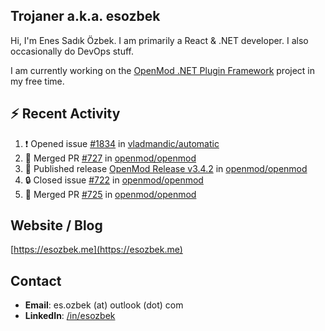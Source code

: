 ##  Trojaner a.k.a. esozbek
Hi, I'm Enes Sadık Özbek. I am primarily a React & .NET developer. I also occasionally do DevOps stuff.

I am currently working on the [OpenMod .NET Plugin Framework](https://github.com/openmod/openmod) project in my free time. 

## :zap: Recent Activity

<!--START_SECTION:activity-->
1. ❗ Opened issue [#1834](https://github.com/vladmandic/automatic/issues/1834) in [vladmandic/automatic](https://github.com/vladmandic/automatic)
2. 🎉 Merged PR [#727](https://github.com/openmod/openmod/pull/727) in [openmod/openmod](https://github.com/openmod/openmod)
3. 🚀 Published release [OpenMod Release v3.4.2](https://github.com/openmod/openmod/releases/tag/3.4.2) in [openmod/openmod](https://github.com/openmod/openmod)
4. 🔒 Closed issue [#722](https://github.com/openmod/openmod/issues/722) in [openmod/openmod](https://github.com/openmod/openmod)
5. 🎉 Merged PR [#725](https://github.com/openmod/openmod/pull/725) in [openmod/openmod](https://github.com/openmod/openmod)
<!--END_SECTION:activity-->

## Website / Blog
[https://esozbek.me](https://esozbek.me)

## Contact
- **Email**: es.ozbek (at) outlook (dot) com
- **LinkedIn**: [/in/esozbek](https://linkedin.com/in/esozbek)

